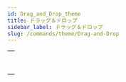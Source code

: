 ```yaml
---
id: Drag_and_Drop_theme
title: ドラッグ＆ドロップ
sidebar_label: ドラッグ＆ドロップ
slug: /commands/theme/Drag-and-Drop
---
```


|                                                                                                 |
| ----------------------------------------------------------------------------------------------- |
| [<!-- INCLUDE #_command_.Drop position.Syntax -->](../../commands-legacy/drop-position.md)<br/> |
| [<!-- INCLUDE #_command_.SET DRAG ICON.Syntax -->](../../commands-legacy/set-drag-icon.md)<br/> |
